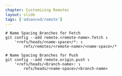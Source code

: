 ```yaml
---
chapter: Customizing Remotes
layout: slide
tags: ['advanced/remote']
---
```

 
	# Name Spacing Branches for Fetch
	git config --add remote.<remote-name>.fetch ↴
		'+refs/heads/<name-space>/*: ↴
			refs/remotes/<remote-name>/<name-space>/*

	# Name Spacing Branches for Push
	git config --add remote.origin.push ↴
		'+refs/heads/<branch-name>: ↴
			refs/heads/<name-space>/<branch-name>